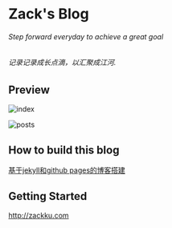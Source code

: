 # Zack's Blog

###### Step forward everyday to achieve a great goal
###### 记录记录成长点滴，以汇聚成江河.

## Preview

![index](https://raw.githubusercontent.com/Zack-Ku/Zack-Ku.github.io/master/assets/img/blog_index.png)

![posts](https://raw.githubusercontent.com/Zack-Ku/Zack-Ku.github.io/master/assets/img/blog_posts.png)

## How to build this blog

[基于jekyll和github pages的博客搭建](http://zackku.com/built-blog/ "Click on this")

## Getting Started
<http://zackku.com>

